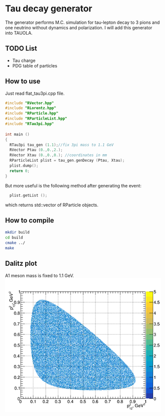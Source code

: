 # Tau decay generator
The generator performs M.C. simulation for tau-lepton decay to 3 pions
and one neutrino without dynamics and polarization. I will add this generator
into TAUOLA.
## TODO List
  * Tau charge
  * PDG table of particles
## How to use
Just read flat_tau3pi.cpp file.
```cpp
#include "RVector.hpp"
#include "RLorentz.hpp"
#include "RParticle.hpp"
#include "RParticleList.hpp"
#include "RTau3pi.hpp"

int main ()
{
  RTau3pi tau_gen (1.1);//fix 3pi mass to 1.1 GeV
  RVector Ptau (0.,0.,2.);
  RVector Xtau (0.,0.,0.); //coordinates in mm
  RParticleList plist = tau_gen.genDecay (Ptau, Xtau);
  plist.dump();
  return 0;
}

```
But more useful is the following method after generating the event:
```cpp
  plist.getList ();
```
which returns std::vector of RParticle objects.
## How to compile
```bash
mkdir build
cd build
cmake ../
make
```
## Dalitz plot
A1 meson mass is fixed to 1.1 GeV.
![Here should be the dalitz plot](./example/dalitz.png)
